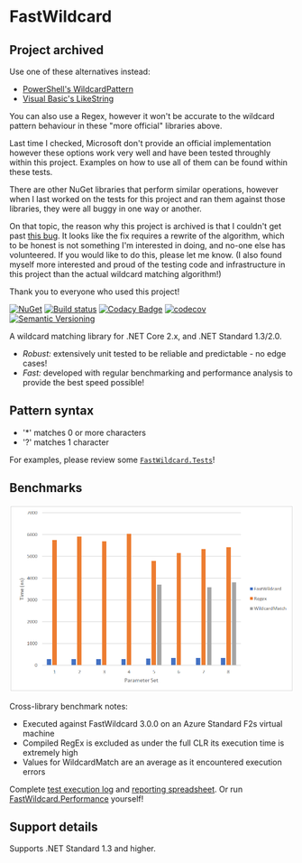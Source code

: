 # FastWildcard

## Project archived

Use one of these alternatives instead:

* [PowerShell's WildcardPattern](https://docs.microsoft.com/en-us/dotnet/api/system.management.automation.wildcardpattern)
* [Visual Basic's LikeString](https://docs.microsoft.com/en-us/dotnet/api/microsoft.visualbasic.compilerservices.likeoperator.likestring)

You can also use a Regex, however it won't be accurate to the wildcard pattern behaviour in these "more official" libraries above.

Last time I checked, Microsoft don't provide an official implementation however these options work very well and have been tested throughly within this project. Examples on how to use all of them can be found within these tests.

There are other NuGet libraries that perform similar operations, however when I last worked on the tests for this project and ran them against those libraries, they were all buggy in one way or another.

On that topic, the reason why this project is archived is that I couldn't get past [this bug](https://github.com/fastwildcard/fastwildcard/issues/45). It looks like the fix requires a rewrite of the algorithm, which to be honest is not something I'm interested in doing, and no-one else has volunteered. If you would like to do this, please let me know. (I also found myself more interested and proud of the testing code and infrastructure in this project than the actual wildcard matching algorithm!)

Thank you to everyone who used this project!

[![NuGet](https://img.shields.io/nuget/v/fastwildcard.svg)](https://www.nuget.org/packages/FastWildcard)
[![Build status](https://ci.appveyor.com/api/projects/status/94xf2m1qnljqe431?svg=true)](https://ci.appveyor.com/project/alexangas/fastwildcard)
[![Codacy Badge](https://api.codacy.com/project/badge/Grade/34a2ab4c49264b7aba88e7cb92fbaee0)](https://www.codacy.com/app/alexangas/fastwildcard?utm_source=github.com&amp;utm_medium=referral&amp;utm_content=fastwildcard/fastwildcard&amp;utm_campaign=Badge_Grade)
[![codecov](https://codecov.io/gh/fastwildcard/fastwildcard/branch/master/graph/badge.svg)](https://codecov.io/gh/fastwildcard/fastwildcard)
[![Semantic Versioning](https://img.shields.io/badge/semver-2.0.0-3D9FE0.svg)](http://semver.org/)

A wildcard matching library for .NET Core 2.x, and .NET Standard 1.3/2.0.

* _*Robust:*_ extensively unit tested to be reliable and predictable - no edge cases!
* _*Fast:*_ developed with regular benchmarking and performance analysis to provide the best speed possible!

## Pattern syntax

* '*' matches 0 or more characters
* '?' matches 1 character

For examples, please review some [`FastWildcard.Tests`](tests/FastWildcard.Tests/IsMatchTests.cs)!

## Benchmarks

![Cross-library comparison](reports/FastWildcard.Performance.Benchmarks.LibraryComparison-report.png)

Cross-library benchmark notes:

* Executed against FastWildcard 3.0.0 on an Azure Standard F2s virtual machine
* Compiled RegEx is excluded as under the full CLR its execution time is extremely high
* Values for WildcardMatch are an average as it encountered execution errors

Complete [test execution log](reports/FastWildcard.Performance.Benchmarks.LibraryComparison.log) and [reporting spreadsheet](reports/FastWildcard.Performance.Benchmarks.LibraryComparison-report.xlsx).
Or run [FastWildcard.Performance](tests/FastWildcard.Performance) yourself!

## Support details

Supports .NET Standard 1.3 and higher.
